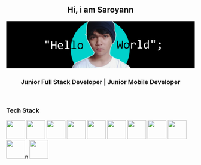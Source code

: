 <div align="center">
<h2>Hi, i am Saroyann</h2>
</div>


<img src="https://raw.githubusercontent.com/Saroyann/Saroyann/main/img/buat%20readme.jpg">
<div align="center">
  <h3>Junior Full Stack Developer | Junior Mobile Developer</h3>
</div>
<br>
<h3>Tech Stack</h3>

<img src="https://img.icons8.com/?size=512&id=20909&format=png" width="50px" height="50px"> <img src="https://img.icons8.com/?size=512&id=21278&format=png" width="50px" height="50px"> <img src="https://img.icons8.com/?size=512&id=108784&format=png" width="50px" height="50px"> <img src="https://img.icons8.com/?size=512&id=84710&format=png" width="50px" height="50px"> <img src="https://img.icons8.com/?size=512&id=4PiNHtUJVbLs&format=png" width="50px" height="50px"> <img src="https://img.icons8.com/?size=512&id=13679&format=png" width="50px" height="50px"> <img src="https://img.icons8.com/?size=512&id=20906&format=png" width="50px" height="50px"> <img src="https://img.icons8.com/?size=512&id=fAMVO_fuoOuC&format=png" width="50px" height="50px"> <img src="https://img.icons8.com/?size=512&id=04OFrkjznvcd&format=png" width="50px" height="50px"> <img src="https://img.icons8.com/?size=512&id=9OGIyU8hrxW5&format=png" width="50px" height="50px">n 
 <img src="https://upload.wikimedia.org/wikipedia/commons/thumb/9/9c/IntelliJ_IDEA_Icon.svg/1200px-IntelliJ_IDEA_Icon.svg.png" width="50px" height="50px">
